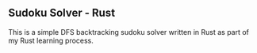 ## Sudoku Solver - Rust

This is a simple DFS backtracking sudoku solver written in Rust as part of my Rust learning process.
